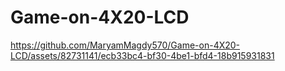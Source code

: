 # Game-on-4X20-LCD
https://github.com/MaryamMagdy570/Game-on-4X20-LCD/assets/82731141/ecb33bc4-bf30-4be1-bfd4-18b915931831

